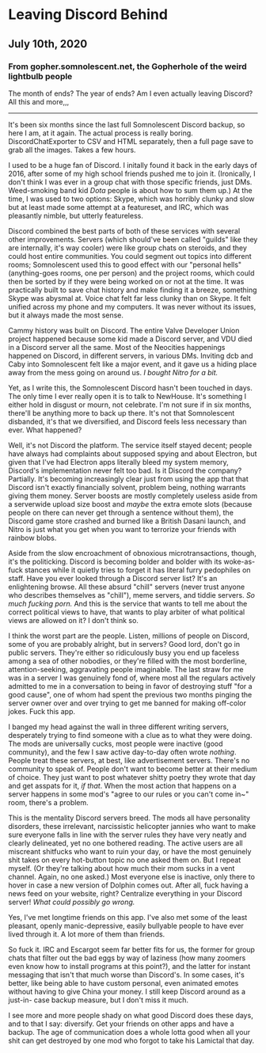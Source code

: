 # Leaving Discord Behind
## July 10th, 2020
### From gopher.somnolescent.net, the Gopherhole of the weird lightbulb people
The month of ends? The year of ends? Am I even actually leaving Discord? All
this and more,,,

---

It's been six months since the last full Somnolescent Discord backup, so here
I am, at it again. The actual process is really boring. DiscordChatExporter
to CSV and HTML separately, then a full page save to grab all the images.
Takes a few hours.

I used to be a huge fan of Discord. I initally found it back in the early
days of 2016, after some of my high school friends pushed me to join it.
(Ironically, I don't think I was ever in a group chat with those specific
friends, just DMs. Weed-smoking band kid *Dota* people is about how to sum
them up.) At the time, I was used to two options: Skype, which was horribly
clunky and slow but at least made some attempt at a featureset, and IRC,
which was pleasantly nimble, but utterly featureless.

Discord combined the best parts of both of these services with several other
improvements. Servers (which should've been called "guilds" like they are
internally, it's way cooler) were like group chats on steroids, and they
could host entire communities. You could segment out topics into different
rooms; Somnolescent used this to good effect with our "personal hells"
(anything-goes rooms, one per person) and the project rooms, which could then
be sorted by if they were being worked on or not at the time. It was
practically built to save chat history and make finding it a breeze,
something Skype was abysmal at. Voice chat felt far less clunky than on
Skype. It felt unified across my phone and my computers. It was never without
its issues, but it always made the most sense.

Cammy history was built on Discord. The entire Valve Developer Union project
happened because some kid made a Discord server, and VDU died in a Discord
server all the same. Most of the Neocities happenings happened on Discord,
in different servers, in various DMs. Inviting dcb and Caby into Somnolescent
felt like a major event, and it gave us a hiding place away from the mess
going on around us. *I bought Nitro for a bit.*

Yet, as I write this, the Somnolescent Discord hasn't been touched in days.
The only time I ever really open it is to talk to NewHouse. It's something I
either hold in disgust or mourn, not celebrate. I'm not sure if in six
months, there'll be anything more to back up there. It's not that
Somnolescent disbanded, it's that we diversified, and Discord feels less
necessary than ever. What happened?

Well, it's not Discord the platform. The service itself stayed decent; people
have always had complaints about supposed spying and about Electron, but
given that I've had Electron apps literally bleed my system memory, Discord's
implementation never felt too bad. Is it Discord the company? Partially. It's
becoming increasingly clear just from using the app that that Discord isn't
exactly financially solvent, problem being, nothing warrants giving them
money. Server boosts are mostly completely useless aside from a serverwide
upload size boost and *maybe* the extra emote slots (because people on there
can never get through a sentence without them), the Discord game store
crashed and burned like a British Dasani launch, and Nitro is just what you
get when you want to terrorize your friends with rainbow blobs.

Aside from the slow encroachment of obnoxious microtransactions, though,
it's the politicking. Discord is becoming bolder and bolder with its woke-as-
fuck stances while it quietly tries to forget it has literal furry pedophiles
on staff. Have you ever looked through a Discord server list? It's an
enlightening browse. All these absurd "chill" servers (never trust anyone who
describes themselves as "chill"), meme servers, and tiddie servers. *So much
fucking porn.* And this is the service that wants to tell me about the
correct political views to have, that wants to play arbiter of what political
views are allowed on it? I don't think so.

I think the worst part are the people. Listen, millions of people on Discord,
some of you are probably alright, but in servers? Good lord, don't go in
public servers. They're either so ridiculously busy you end up faceless among
a sea of other nobodies, or they're filled with the most borderline,
attention-seeking, aggravating people imaginable. The last straw for me was
in a server I was genuinely fond of, where most all the regulars actively
admitted to me in a conversation to being in favor of destroying stuff "for a
good cause", one of whom had spent the previous two months pinging the server
owner over and over trying to get me banned for making off-color jokes. Fuck
this app.

I banged my head against the wall in three different writing servers,
desperately trying to find someone with a clue as to what they were doing.
The mods are universally cucks, most people were inactive (good community),
and the few I saw active day-to-day often wrote *nothing*. People treat these
servers, at best, like advertisement servers. There's no community to speak
of. People don't want to become better at their medium of choice. They just
want to post whatever shitty poetry they wrote that day and get asspats for
it, *if that*. When the most action that happens on a server happens in some
mod's "agree to our rules or you can't come in~" room, there's a problem.

This is the mentality Discord servers breed. The mods all have personality
disorders, these irrelevant, narcissistic helicopter jannies who want to make
sure everyone falls in line with the server rules they have very neatly and
clearly delineated, yet no one bothered reading. The active users are all
miscreant shitfucks who want to ruin your day, or have the most genuinely
shit takes on every hot-button topic no one asked them on. But I repeat
myself. (Or they're talking about how much their mom sucks in a vent channel.
Again, no one asked.) Most everyone else is inactive, only there to hover in
case a new version of Dolphin comes out. After all, fuck having a news feed
on your website, right? Centralize everything in your Discord server! *What
could possibly go wrong.*

Yes, I've met longtime friends on this app. I've also met some of the least
pleasant, openly manic-depressive, easily bullyable people to have ever lived
through it. A lot more of them than friends.

So fuck it. IRC and Escargot seem far better fits for us, the former for
group chats that filter out the bad eggs by way of laziness (how many zoomers
even know how to install programs at this point?), and the latter for instant
messaging that isn't that much worse than Discord's. In some cases, it's
better, like being able to have custom personal, even animated emotes without
having to give China your money. I still keep Discord around as a just-in-
case backup measure, but I don't miss it much.

I see more and more people shady on what good Discord does these days, and to
that I say: diversify. Get your friends on other apps and have a backup. The
age of communication does a whole lotta good when all your shit can get
destroyed by one mod who forgot to take his Lamictal that day.